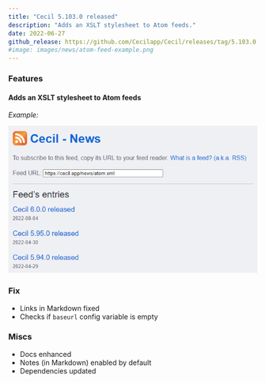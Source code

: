 ```yaml
---
title: "Cecil 5.103.0 released"
description: "Adds an XSLT stylesheet to Atom feeds."
date: 2022-06-27
github_release: https://github.com/Cecilapp/Cecil/releases/tag/5.103.0
#image: images/news/atom-feed-example.png
---
```

### Features

#### Adds an XSLT stylesheet to Atom feeds

_Example:_

![Atom feed example](../../assets/images/news/atom-feed-example.png)

### Fix

- Links in Markdown fixed
- Checks if `baseurl` config variable is empty

### Miscs

- Docs enhanced
- Notes (in Markdown) enabled by default
- Dependencies updated
